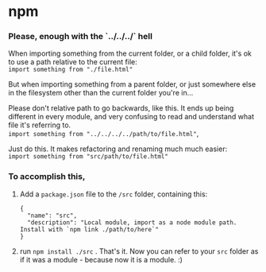# npm

### Please, enough with the \`../../../\` hell

When importing something from the current folder, or a child folder, it's ok to use a path relative to the current file:  
`import something from "./file.html"`

But when importing something from a parent folder, or just somewhere else in the filesystem other than the current folder you're in...

Please don't relative path to go backwards, like this. It ends up being different in every module, and very confusing to read and understand what file it's referring to.  
`import something from "../../../../path/to/file.html"`, 

Just do this. It makes refactoring and renaming much much easier:  
`import something from "src/path/to/file.html"` 

### To accomplish this, 

1. Add a `package.json` file to the `/src` folder, containing this:

   ```text
   {
     "name": "src",
     "description": "Local module, import as a node module path. Install with `npm link ./path/to/here`"
   } 
   ```

2. run `npm install ./src` . That's it. Now you can refer to your `src` folder as if it was a module - because now it is a module. :\)



